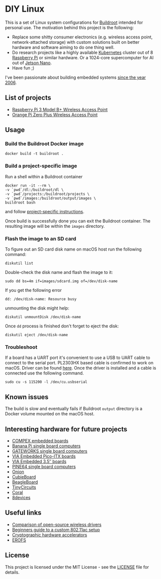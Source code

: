 # DIY Linux

This is a set of Linux system configurations for [Buildroot](https://buildroot.org) intended for personal use. The motivation behind this project is the following:

* Replace some shitty consumer electronics (e.g. wireless access point, network-attached storage) with custom solutions built on better hardware and software aiming to do one thing well.
* Do research projects like a highly available [Kubernetes](http://kubernetes.io) cluster out of 8 [Raspberry Pi](http://raspberrypi.org) or similar hardware. Or a 1024-core supercomputer for AI out of [Jetson Nano](https://developer.nvidia.com/embedded/jetson-nano-developer-kit).
* Have fun ;)

I've been passionate about building embedded systems [since the year 2006](https://sourceforge.net/projects/legobsd/).

## List of projects

* [Raspberry Pi 3 Model B+ Wireless Access Point](projects/wifi-access-point/board/raspberrypi3-64/README.md)
* [Orange Pi Zero Plus Wireless Access Point](projects/wifi-access-point/board/orangepi-zero-plus/README.md)

## Usage

### Build the Buildroot Docker image

    docker build -t buildroot .

### Build a project-specific image

Run a shell within a Buildroot container

    docker run -it --rm \
    -v `pwd`/dl:/buildroot/dl \
    -v `pwd`/projects:/buildroot/projects \
    -v `pwd`/images:/buildroot/output/images \
    buildroot bash

and follow [project-specific instructions](#list-of-projects).

Once build is successfully done you can exit the Buildroot container. The resulting image will be within the `images` directory.

### Flash the image to an SD card

To figure out an SD card disk name on macOS host run the following command:

    diskutil list

Double-check the disk name and flash the image to it:

    sudo dd bs=4m if=images/sdcard.img of=/dev/disk-name

If you get the following error

    dd: /dev/disk-name: Resource busy

unmounting the disk might help:

    diskutil unmountDisk /dev/disk-name

Once `dd` process is finished don't forget to eject the disk:

    diskutil eject /dev/disk-name

### Troubleshoot

If a board has a UART port it's convenient to use a USB to UART cable to connect to the serial port.
PL2303HX based cable is confirmed to work on macOS. Driver can be found [here](http://www.prolific.com.tw/US/ShowProduct.aspx?p_id=229&pcid=41).
Once the driver is installed and a cable is connected use the following command.

    sudo cu -s 115200 -l /dev/cu.usbserial

## Known issues

The build is slow and eventually fails if Buildroot `output` directory is a Docker volume mounted on the macOS host.

## Interesting hardware for future projects

* [COMPEX embedded boards](https://compex.com.sg/embedded-board/)
* [Banana Pi single board computers](http://www.banana-pi.org/bpi-products.html)
* [GATEWORKS single board computers](https://www.gateworks.com/products/)
* [VIA Embedded Pico-ITX boards](https://www.viatech.com/en/boards/pico-itx/)
* [VIA Embedded 3.5″ boards](https://www.viatech.com/en/boards/3-5-inch-sbc/)
* [PINE64 single board computers](https://www.pine64.org)
* [Onion](https://onion.io)
* [CubieBoard](http://cubieboard.org/model/)
* [BeagleBoard](http://beagleboard.org/boards)
* [TinyCircuits](https://tinycircuits.com)
* [Coral](https://coral.ai)
* [8devices](https://www.8devices.com)

## Useful links

* [Comparison of open-source wireless drivers](https://en.wikipedia.org/wiki/Comparison_of_open-source_wireless_drivers)
* [Beginners guide to a custom 802.11ac setup](http://pisarenko.net/blog/2015/02/01/beginners-guide-to-802-dot-11ac-setup/)
* [Cryptographic hardware accelerators](https://openwrt.org/docs/techref/hardware/cryptographic.hardware.accelerators)
* [EROFS](https://en.wikipedia.org/wiki/EROFS)

## License

This project is licensed under the MIT License - see the [LICENSE](LICENSE) file for details.
